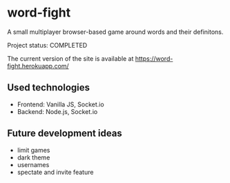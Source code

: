 # word-fight
A small multiplayer browser-based game around words and their definitons.

Project status: COMPLETED

The current version of the site is available at https://word-fight.herokuapp.com/

## Used technologies
- Frontend: Vanilla JS, Socket.io
- Backend: Node.js, Socket.io

## Future development ideas
- limit games
- dark theme
- usernames
- spectate and invite feature